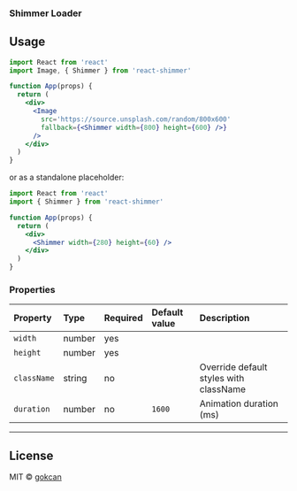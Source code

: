 ### Shimmer Loader

## Usage

```jsx
import React from 'react'
import Image, { Shimmer } from 'react-shimmer'

function App(props) {
  return (
    <div>
      <Image
        src='https://source.unsplash.com/random/800x600'
        fallback={<Shimmer width={800} height={600} />}
      />
    </div>
  )
}
```

or as a standalone placeholder:

```jsx
import React from 'react'
import { Shimmer } from 'react-shimmer'

function App(props) {
  return (
    <div>
      <Shimmer width={280} height={60} />
    </div>
  )
}
```

### Properties

Property | Type | Required | Default value | Description
:--- | :--- | :--- | :--- | :---
`width`|number|yes||
`height`|number|yes||
`className`|string|no|| Override default styles with className
`duration`|number|no|`1600`| Animation duration (ms)
-----

## License

MIT © [gokcan](https://github.com/gokcan)

